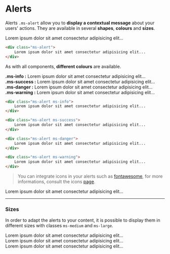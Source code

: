 # Alerts

Alerts `.ms-alert` allow you to **display a contextual message** about your users' actions. They are available in several **shapes**, **colours** and **sizes**.

<div class="ms-alert">
Lorem ipsum dolor sit amet consectetur adipisicing elit...
</div>

```html
<div class="ms-alert">
    Lorem ipsum dolor sit amet consectetur adipisicing elit...
</div>
```

As with all components, **different colours** are available. 

<div class="ms-alert ms-info">
<b>.ms-info :</b> Lorem ipsum dolor sit amet consectetur adipisicing elit...
</div>

<div class="ms-alert ms-success">
<b>.ms-success :</b> Lorem ipsum dolor sit amet consectetur adipisicing elit...
</div>

<div class="ms-alert ms-danger">
<b>.ms-danger :</b> Lorem ipsum dolor sit amet consectetur adipisicing elit...
</div>

<div class="ms-alert ms-warning">
<b>.ms-warning :</b> Lorem ipsum dolor sit amet consectetur adipisicing elit...
</div>

```html
<div class="ms-alert ms-info">
    Lorem ipsum dolor sit amet consectetur adipisicing elit...
</div>

<div class="ms-alert ms-success">
    Lorem ipsum dolor sit amet consectetur adipisicing elit...
</div>

<div class="ms-alert ms-danger">
    Lorem ipsum dolor sit amet consectetur adipisicing elit...
</div>

<div class="ms-alert ms-warning">
    Lorem ipsum dolor sit amet consectetur adipisicing elit...
</div>
```

> You can integrate icons in your alerts such as [fontawesome](https://fontawesome.com), for more informations, consult the icons [page](content/icons.md).

<div class="ms-alert ms-danger">
    <i class="fas fa-exclamation-triangle"></i> Lorem ipsum dolor sit amet consectetur adipisicing elit...
</div>

___

### Sizes

In order to adapt the alerts to your content, it is possible to display them in different sizes  with classes `ms-medium` and `ms-large`.

<div class="ms-alert">
    Lorem ipsum dolor sit amet consectetur adipisicing elit...
</div>
			
<div class="ms-alert ms-medium">
    Lorem ipsum dolor sit amet consectetur adipisicing elit...
</div>
			
<div class="ms-alert ms-large">
    Lorem ipsum dolor sit amet consectetur adipisicing elit...
</div>